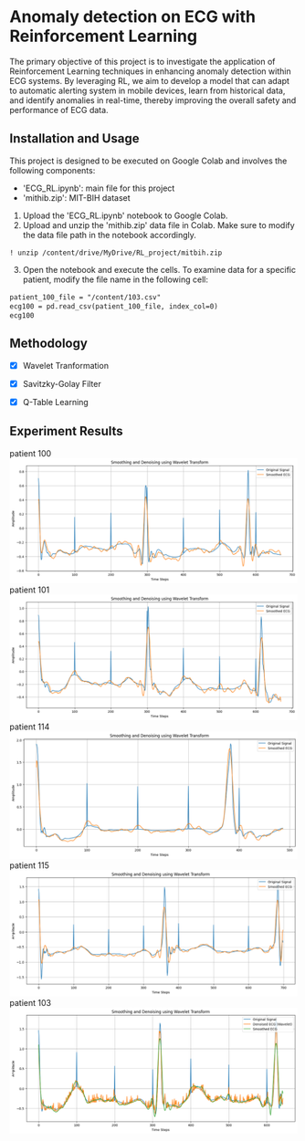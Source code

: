 # Anomaly detection on ECG with Reinforcement Learning

The primary objective of this project is to investigate the application of Reinforcement Learning techniques 
in enhancing anomaly detection within ECG systems. By leveraging RL, we aim to develop a model 
that can adapt to automatic alerting system in mobile devices, learn from historical data, and 
identify anomalies in real-time, thereby improving the overall safety and performance of ECG data.

## Installation and Usage

This project is designed to be executed on Google Colab and involves the following components:

- 'ECG_RL.ipynb': main file for this project
- 'mithib.zip': MIT-BIH dataset

1. Upload the 'ECG_RL.ipynb' notebook to Google Colab.
2. Upload and unzip the 'mithib.zip' data file in Colab. Make sure to modify the data file path in the notebook accordingly. 

```\python
! unzip /content/drive/MyDrive/RL_project/mitbih.zip
```
3. Open the notebook and execute the cells. To examine data for a specific patient, modify the file name in the following cell:

```\python
patient_100_file = "/content/103.csv"
ecg100 = pd.read_csv(patient_100_file, index_col=0)
ecg100
```

## Methodology

- [x] Wavelet Tranformation
- [x] Savitzky-Golay Filter
- [x] Q-Table Learning


## Experiment Results

patient 100
![patient 100](images/patient%20100%20threshold%202.5%20graph.png)
patient 101
![patient 101](images/patient%20101%20threshold%202.5%20graph.png)
patient 114
![patient 114](images/patient%20114%20threshold%202.5%20graph.png)
patient 115
![patient 115](images/patient%20115%20threshold%202.5%20graph.png)
patient 103
![patient 103](images/patient%20103%20threshold%202.5%20graph.png)